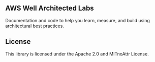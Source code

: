 ## AWS Well Architected Labs

Documentation and code to help you learn, measure, and build using architectural best practices.

## License

This library is licensed under the Apache 2.0 and MITnoAttr License. 
